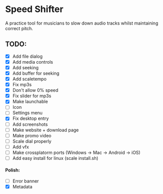 # Speed Shifter

A practice tool for musicians to slow down audio tracks whilst maintaining correct pitch.

## TODO:

- [X] Add file dialog
- [X] Add media controls
- [X] Add seeking
- [X] Add buffer for seeking
- [X] Add scaletempo
- [X] Fix mp3s
- [X] Don't allow 0% speed
- [X] Fix slider for mp3s
- [X] Make launchable
- [ ] Icon
- [ ] Settings menu
- [X] Fix desktop entry
- [ ] Add screenshots
- [ ] Make website + download page
- [ ] Make promo video
- [ ] Scale dial properly
- [ ] Add vfx
- [ ] Make crossplatorm ports (Windows -> Mac -> Android -> iOS)
- [ ] Add easy install for linux (scale install.sh)

#### Polish:

 - [ ] Error banner
 - [X] Metadata
